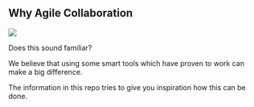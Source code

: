 ## Why Agile Collaboration

![](images/HowProjectsReallyWork.png)


Does this sound familiar?

We believe that using some smart tools which have proven to work can make a big difference.

The information in this repo tries to give you inspiration how this can be done.

